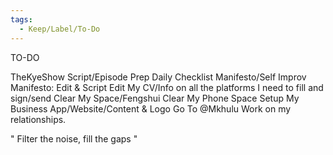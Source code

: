 ```yaml
---
tags:
  - Keep/Label/To-Do
---
```


TO-DO

TheKyeShow Script/Episode Prep
Daily Checklist Manifesto/Self Improv Manifesto: Edit & Script
Edit My CV/Info on all the platforms I need to fill and sign/send
Clear My Space/Fengshui 
Clear My Phone Space
Setup My Business App/Website/Content & Logo
Go To @Mkhulu
Work on my relationships. 

" Filter the noise, fill the gaps "
